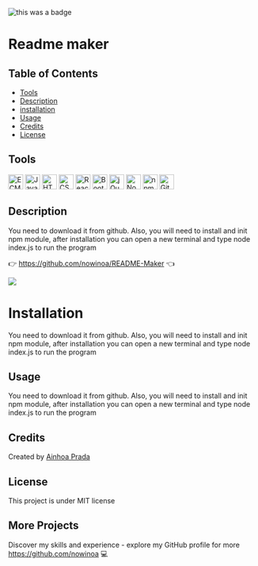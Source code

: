 
![this was a badge](https://img.shields.io/badge/License-MIT-blue.svg)
# Readme maker

## Table of Contents
* [Tools](#tools)
* [Description](#description)
* [installation](#installation)
* [Usage](#usage)
* [Credits](#credits)
* [License](#license)

## Tools
<img src="https://github.com/get-icon/geticon/raw/master/icons/es6.svg" alt="ECMAScript 6" width="30px" height="30px">  <img src="https://github.com/get-icon/geticon/raw/master/icons/javascript.svg" alt="JavaScript" width="30px" height="30px">  <img src="https://github.com/get-icon/geticon/raw/master/icons/html-5.svg" alt="HTML5" width="30px" height="30px">  <img src="https://github.com/get-icon/geticon/raw/master/icons/css-3.svg" alt="CSS3" width="30px" height="30px">  <img src="https://github.com/get-icon/geticon/raw/master/icons/react.svg" alt="React" width="30px" height="30px">  <img src="https://github.com/get-icon/geticon/raw/master/icons/bootstrap.svg" alt="Bootstrap" width="30px" height="30px">  <img src="https://github.com/get-icon/geticon/raw/master/icons/jquery-icon.svg" alt="jQuery" width="30px" height="30px">  <img src="https://github.com/get-icon/geticon/raw/master/icons/nodejs-icon.svg" alt="Node.js" width="30px" height="30px">  <img src="https://github.com/get-icon/geticon/raw/master/icons/npm.svg" alt="npm" width="30px" height="30px">  <img src="https://github.com/get-icon/geticon/raw/master/icons/git-icon.svg" alt="Git" width="30px" height="30px">

## Description
You need to download it from github. Also, you will need to install and init npm module, after installation you can open a new terminal and type node index.js to run the program

:point_right:   https://github.com/nowinoa/README-Maker   :point_left:

<img src="https://www.wikihow.com/images/thumb/2/2f/Write-a-Read-Me-Step-1.jpg/v4-460px-Write-a-Read-Me-Step-1.jpg.webp">


# Installation
You need to download it from github. Also, you will need to install and init npm module, after installation you can open a new terminal and type node index.js to run the program

## Usage
You need to download it from github. Also, you will need to install and init npm module, after installation you can open a new terminal and type node index.js to run the program

## Credits
Created by <a href="https://github.com/nowinoa">Ainhoa Prada</a>


## License
This project is under MIT license
        

## More Projects
Discover my skills and experience - explore my GitHub profile for more https://github.com/nowinoa :computer:
